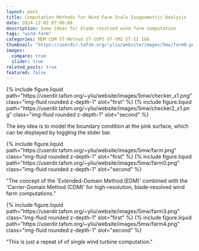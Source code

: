 ```yaml
---
layout: post
title: Computation Methods for Wind Farm Scale Isogeometric Analysis
date: 2024-12-02 07:00:00
description: Some ideas for blade resolved wind farm computation
tags: "wind-farm"
categories: MDM CDM ST-Method ST-SUPS ST-VMS ST-SI IGA
thumbnail: "https://userdir.tafsm.org/~yliu/website/images/5mw/farm0.png"
images:
  compare: true
  slider: true
related_posts: true
featured: false
---
```


<img-comparison-slider>
  {% include figure.liquid path="https://userdir.tafsm.org/~yliu/website/images/5mw/checker_x1.png" class="img-fluid rounded z-depth-1" slot="first" %}
  {% include figure.liquid path="https://userdir.tafsm.org/~yliu/website/images/5mw/checker2_x1.png" class="img-fluid rounded z-depth-1" slot="second" %}
</img-comparison-slider>

The key idea is to model the boundary condition at the pink surface, which can be displayed by toggling the slider bar.

<img-comparison-slider>
  {% include figure.liquid path="https://userdir.tafsm.org/~yliu/website/images/5mw/farm.png" class="img-fluid rounded z-depth-1" slot="first" %}
  {% include figure.liquid path="https://userdir.tafsm.org/~yliu/website/images/5mw/farm0.png" class="img-fluid rounded z-depth-1" slot="second" %}
</img-comparison-slider>

"The concept of the 'Extended-Domain Method (EDM)' combined with the 'Carrier-Domain Method (CDM)' for high-resolution, blade-resolved wind farm computations."

<img-comparison-slider>
  {% include figure.liquid path="https://userdir.tafsm.org/~yliu/website/images/5mw/farm3.png" class="img-fluid rounded z-depth-1" slot="first" %}
  {% include figure.liquid path="https://userdir.tafsm.org/~yliu/website/images/5mw/farm4.png" class="img-fluid rounded z-depth-1" slot="second" %}
</img-comparison-slider>

"This is just a repeat of of single wind turbine computation."
